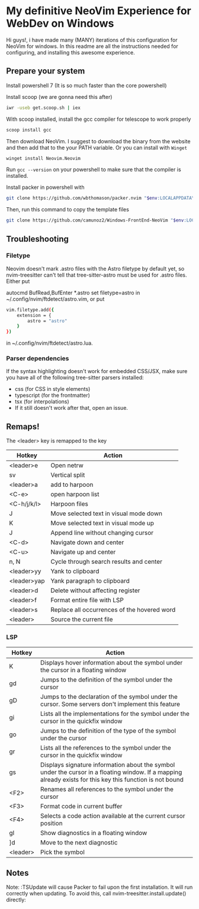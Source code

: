# My definitive NeoVim Experience for WebDev on Windows

Hi guys!, i have made many (MANY) iterations of this configuration for NeoVim for windows. In this readme are all the instructions needed for configuring, and installing this awesome experience.

## Prepare your system

Install powershell 7 (It is so much faster than the core powershell)

Install scoop (we are gonna need this after)
```bash
iwr -useb get.scoop.sh | iex
```
With scoop installed, install the gcc compiler for telescope to work properly
```bash
scoop install gcc
```
Then download NeoVim. I suggest to download the binary from the website and then add that to the your PATH variable.
Or you can install with `Winget`
```bash
winget install Neovim.Neovim
```

Run `gcc --version` on your powershell to make sure that the compiler is installed.  

Install packer in powershell with
```bash
git clone https://github.com/wbthomason/packer.nvim "$env:LOCALAPPDATA\nvim-data\site\pack\packer\start\packer.nvim"
```
Then, run this command to copy the template files
```bash
git clone https://github.com/camunoz2/Windows-FrontEnd-NeoVim "$env:LOCALAPPDATA\nvim\"
```

## Troubleshooting
### Filetype

Neovim doesn't mark .astro files with the Astro filetype by default yet, so nvim-treesitter can't tell that tree-sitter-astro must be used for .astro files. Either put

autocmd BufRead,BufEnter *.astro set filetype=astro
in ~/.config/nvim/ftdetect/astro.vim, or put
```bash
vim.filetype.add({
    extension = {
        astro = "astro"
    }
})
```
in ~/.config/nvim/ftdetect/astro.lua.

### Parser dependencies
If the syntax highlighting doesn't work for embedded CSS/JSX, make sure you have all of the following tree-sitter parsers installed:

- css (for CSS in style elements)
- typescript (for the frontmatter)
- tsx (for interpolations)
- If it still doesn't work after that, open an issue.




## Remaps!
The \<leader\> key is remapped to the <space> key

| Hotkey | Action |
| --- | --- |
| \<leader\>e | Open netrw |
| sv | Vertical split |
| \<leader\>a | add to harpoon |
| \<C-e\> | open harpoon list |
| \<C-h/j/k/l> |Harpoon files |
| J | Move selected text in visual mode down |
| K | Move selected text in visual mode up |
| J | Append line without changing cursor |
| \<C-d\> | Navigate down and center |
| \<C-u\> | Navigate up and center |
| n, N | Cycle through search results and center |
| \<leader\>yy | Yank to clipboard |
| \<leader\>yap | Yank paragraph to clipboard |
| \<leader\>d | Delete without affecting register |
| \<leader\>f | Format entire file with LSP |
| \<leader\>s | Replace all occurrences of the hovered word |
| \<leader\><leader> | Source the current file |


### LSP

| Hotkey | Action |
| --- | --- |
| K | Displays hover information about the symbol under the cursor in a floating window |
| gd | Jumps to the definition of the symbol under the cursor |
| gD | Jumps to the declaration of the symbol under the cursor. Some servers don't implement this feature |
| gi | Lists all the implementations for the symbol under the cursor in the quickfix window |
| go | Jumps to the definition of the type of the symbol under the cursor |
| gr | Lists all the references to the symbol under the cursor in the quickfix window |
| gs | Displays signature information about the symbol under the cursor in a floating window. If a mapping already exists for this key this function is not bound |
| \<F2\> | Renames all references to the symbol under the cursor |
| \<F3\> | Format code in current buffer |
| \<F4\> | Selects a code action available at the current cursor position |
| gl | Show diagnostics in a floating window |
| \]d | Move to the next diagnostic |
| \<leader\> | Pick the symbol |


## Notes
Note: :TSUpdate will cause Packer to fail upon the first installation. It will run correctly when updating. To avoid this, call nvim-treesitter.install.update() directly:
